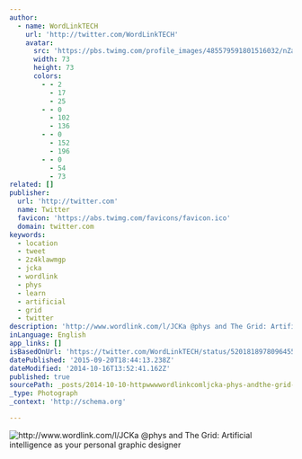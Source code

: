 ```yaml
---
author:
  - name: WordLinkTECH
    url: 'http://twitter.com/WordLinkTECH'
    avatar:
      src: 'https://pbs.twimg.com/profile_images/485579591801516032/nZaT46BY_bigger.jpeg'
      width: 73
      height: 73
      colors:
        - - 2
          - 17
          - 25
        - - 0
          - 102
          - 136
        - - 0
          - 152
          - 196
        - - 0
          - 54
          - 73
related: []
publisher:
  url: 'http://twitter.com'
  name: Twitter
  favicon: 'https://abs.twimg.com/favicons/favicon.ico'
  domain: twitter.com
keywords:
  - location
  - tweet
  - 2z4klawmgp
  - jcka
  - wordlink
  - phys
  - learn
  - artificial
  - grid
  - twitter
description: 'http://www.wordlink.com/l/JCKa @phys and The Grid: Artificial intelligence as your personal graphic designer'
inLanguage: English
app_links: []
isBasedOnUrl: 'https://twitter.com/WordLinkTECH/status/520181897809645568'
datePublished: '2015-09-20T18:44:13.238Z'
dateModified: '2014-10-16T13:52:41.162Z'
published: true
sourcePath: _posts/2014-10-10-httpwwwwordlinkcomljcka-phys-andthe-grid-artificial-i.md
_type: Photograph
_context: 'http://schema.org'

---
```

![http://www.wordlink.com/l/JCKa @phys and The Grid: Artificial intelligence as your personal graphic designer](https://pbs.twimg.com/media/BzgOrgcIcAAXIoz.jpg:large)